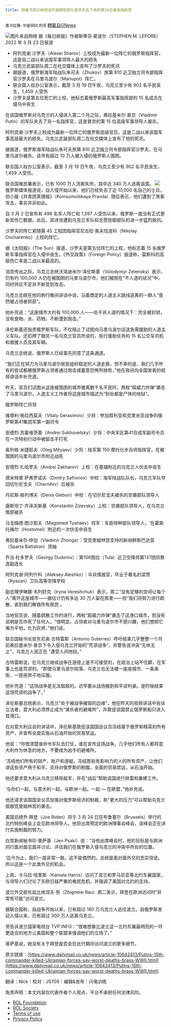 ```yaml
---
title: 随着乌克兰继续消灭俄精锐部队普京失去了他的第15位最高指挥官
---
```

`喜马拉雅-华盛顿DC农场` [轉載自GNews](https://gnews.org/zh-hans/2238614/)

![](https://assets.gnews.org/wp-content/uploads/2022/03/图片1-159.png)图片来自网络
据《每日邮报》作者斯蒂芬·莱波尔（STEPHEN M. LEPORE）2022 年 3 月 23 日报道

- 阿列克谢·沙罗夫（Alexei Sharov）上校成为最新一位阵亡的俄罗斯指挥官，这是自二战以来该国军事领导人最大的损失
- 乌克兰武装部队周二在社交媒体上宣布了沙罗夫的死讯
- 据报道，俄罗斯海军陆战队朱可夫（Zhukov）旅第 810 近卫独立司令部指挥官沙罗夫在马里乌波尔（Mariupol）阵亡。
- 联合国人权办公室表示，截至 3 月 19 日午夜，乌克兰至少有 902 名平民丧生，1,459 人受伤
- 沙罗夫是第五位死亡的上校，他标志着俄罗斯最高军事指挥部的 15 名成员在侵乌中丧生


在该国俄罗斯对乌克兰的入侵进入第二个月之际，弗拉基米尔·普京（Vladimir Putin）的军队失去了另一名指挥官，这是普京的第 15 位高级军事领导人被杀。

阿列克谢·沙罗夫上校成为最新一位阵亡的俄罗斯高级官员，这是二战以来该国军事高层最大的损失。乌克兰武装部队周二在社交媒体上宣布了他的死讯。

据报道，俄罗斯海军陆战队朱可夫旅第 810 近卫独立司令部指挥官沙罗夫，在马里乌波尔被杀，该市有超过 10 万人被入侵的俄罗斯人围困。

联合国人权办公室表示，截至 3 月 19 日午夜，乌克兰至少有 902 名平民丧生，1,459 人受伤。

联合国难民署表示，已有 1000 万人流离失所，其中近 340 万人逃离该国。
![](https://assets.gnews.org/wp-content/uploads/2022/03/图片2-70.png)
俄罗斯媒体报道说，自入侵开始以来，他们已经失去了近 10,000 名自己的士兵，但小报《共青团真理报》（Komsomolskaya Pravda）随后表示，他们遭到了黑客攻击，事实并非如此。

自 3 月 2 日宣布有 498 名军人阵亡和 1,597 人受伤以来，俄罗斯一直没有正式更新其伤亡数据。此后，其进攻遭到乌克兰军队和志愿防御部队的进一步猛烈抵抗。

沙罗夫的阵亡紧随第 45 工程团指挥官尼古拉·奥夫恰连科（Nikolay Ovcharenko）上校的阵亡。

据《太阳报》（The Sun）报道，沙罗夫是第五位阵亡的上校，他标志着 15 名俄罗斯军事指挥官在入侵中丧生。《外交政策》（Foreign Policy）报道称，莫斯科的高层伤亡率是二战以来最高的。

消息传出之际，乌克兰总统沃洛迪米尔·泽伦斯基（Volodymyr Zelensky）表示，仍有约 100,000 人仍在被围困的马里乌波尔市，他们被困在“不人道的状况”中，同时供应不足并不断受到攻击。

乌克兰总统在他的例行晚间讲话中说，沿着商定的人道主义路线逃离的一群人“竟然被占领者抓获”。

他补充说：“这座城市大约有 100,000 人——处于非人道的情况下：完全被封锁，没有食物、水、药物，不断遭到炮击。”

泽伦斯基还指责俄罗斯军队，不仅阻止了试图向马里乌波尔运送急需援助的人道主义车队，还扣押了据另一名乌克兰官员所说的，执行援助任务的 15 名公交车司机和救援人员及其车辆。

乌克兰总统说，俄罗斯人已经事先同意了这条通道。

“我们正在努力为马里乌波尔居民组织稳定的人道走廊，但不幸的是，我们几乎所有的尝试都被俄罗斯占领者通过炮击或蓄意恐怖所挫败，”他在夜间向全国发表的视频讲话中补充道。

昨天，官员们试图从这座被围困的城市撤离数千名平民时，两枚“超威力炸弹”袭击了马里乌波尔，人道主义工作者将这座城市描述为“到处都是尸体的地狱”。

俄罗斯阵亡将领

维塔利·格拉西莫夫（Vitaly Gerasimov）少将：参加叙利亚和克里米亚战争的俄罗斯第41集团军第一副司令

安德烈·苏霍维茨基（Andrei Sukhovetsky）少将：中央军区第41合成军副司令员在一次特别行动中被狙击手打死

奥列格·米捷耶夫（Oleg Mityaev）少将：陆军第 150 摩托化步兵师指挥官，在被围困的马里乌波尔市附近战死

安德烈·扎哈罗夫（Andrei Zakharov）上校：在基辅附近的乌克兰人伏击中丧生

德米特里·萨弗罗诺夫（Dmitry Safronov）中校：海军陆战队队长，乌克兰军队夺回切尔尼戈夫（Chernihiv）后被杀

丹尼斯·格列博夫（Denis Glebov）中校：在切尔尼戈夫被杀的空袭部队领导人

康斯坦丁·齐泽夫斯基（Konstantin Zizevsky）上校：空袭部队领导人，在乌克兰南部被杀

马戈梅德·图沙耶夫（Magomed Tushaev）将军：车臣特种部队领导人，‘在霍斯托梅尔（Hostomel）附近的一次伏击中丧生

弗拉基米尔·仲加（Vladimir Zhonga）：受克里姆林宫支持的新纳粹斯巴达营（Sparta Battalion）领袖

乔治·杜多罗夫（Georgy Dudorov）：第106图拉（Tula）近卫空降师第137团侦察连副连长

阿列克谢·阿列什科（Aleksey Aleshko）：伞兵情报官，毕业于著名的梁赞（Ryazan）卫队高等空降学校

副总理伊琳娜·韦列舒克（Iryna Vereshchuk）表示，周二“没有足够的空间让每个人”离开这座城市——据估计仍有多达 30 万人留在那里——但“我们将努力进行疏散，直到我们解救所有居民 。

当地官员说，随着疏散工作的进行，两枚“超威力炸弹”袭击了这港口城市，但没有说明是否炸死了任何人。“很明显，占领者对马里乌波尔市不感兴趣，他们想把它夷为平地，化为灰烬，”他们说。

联合国秘书长安东尼奥·古特雷斯（Antonio Guterres）呼吁结束几乎整整一个月前弗拉基米尔·普京下令入侵乌克兰开始的“荒谬战争”，并警告说冲突“无休无止”，乌克兰人民正在 “遭受人间地狱。”

古特雷斯说，在乌克兰继续战争在道德上是不可接受的，在政治上站不住脚，在军事上也是荒谬的。“即使马里乌波尔陷落，乌克兰也无法被一座座城市、一条条街、一座座房子地征服。

他补充道：“这场战争是无法取胜的。迟早要从战场搬到和平谈判桌。是时候结束这场荒谬的战争了。”

泽伦斯基总统表示，乌克兰“处于被战争摧毁的边缘”，他在昨天的视频讲话中告诉立法者，意大利必须停止成为“谋杀者的避难所”，并敦促该国禁止俄罗斯船只进入其港口。

在对意大利议会的讲话中，泽伦斯基敦促该国国会议员冻结属于俄罗斯精英的所有资产，并宣布全面实施从石油开始的贸易禁运。

他说：“你很清楚谁命令军队去打仗，谁在宣传这场战争。几乎他们所有人都将意大利作为休息的地方。不要成为凶手的避难所。

‘冻结他们所有的财产、账户和游艇。冻结那些有影响力的人的所有资产，让他们讲这些资产用于和平。支持对俄罗斯的制裁，全面的贸易禁运，从石油开始。

他还要求意大利从乌克兰移除敌军，并在“战后”帮助该国进行排雷和重建工作。

‘与你们一起，与意大利一起。与欧洲一起。一起 — 在欧盟，”他补充说。

他还请求该国国会议员加强对俄罗斯经济的制裁，称“更大的压力”可以帮助乌克兰抵御克里姆林宫的袭击。

美国总统乔·拜登（Joe Biden）将于 3 月 24 日在布鲁塞尔（Brussels）举行的北约特别峰会上会见欧洲领导人。他将出席预定的欧洲理事会峰会，该峰会正在进行实施制裁的努力。

白宫新闻秘书珍·普萨基（Jen Psaki）说：“当他出席峰会时，他的目标是与欧洲同行面对面见面并讨论、评估我们在俄罗斯入侵乌克兰的冲突中所处的位置。

‘迄今为止，我们一直非常一致。这不是偶然的。总统是面对面外交的忠实信徒。所以这是一个此类外交的机会。

上周，卡马拉·哈里斯（Kamala Harris）访问了波兰和罗马尼亚等北约东翼国家，与领导人们讨论了东欧日益严重的难民危机，并强调了美国对北约的支持。

波兰外交部长兹比格涅夫·劳（Zbigniew Rau）周二表示，拜登在欧洲访问时“非常有可能”访问波兰。

据联合国称，自战争开始以来，已有超过 180 万乌克兰人逃往波兰。自俄罗斯发动入侵以来，已有超过 300 万人逃离乌克兰。

劳告诉波兰国家电视台 TVP INFO：“很难想象比波兰这一北约东翼最明亮的一环更适合的地方让美国和整个联盟来强调他们的立场了。”

普萨基说，她没有关于拜登是否会在此行期间访问波兰的更多细节。

原文链接：[https://www.dailymail.co.uk/news/article-10642413/Putins-15th-commander-killed-Ukrainian-forces-say-worst-deaths-brass-WWII.html](https://www.dailymail.co.uk/news/article-10642413/Putins-15th-commander-killed-Ukrainian-forces-say-worst-deaths-brass-WWII.html)





翻译：Nick｜校对：JS709｜编辑&发布：闪电训练

 

免责声明：本文内容仅代表作者个人观点，平台不承担任何法律风险。

- [ROL Foundation](https://rolfoundation.org/)
- [ROL Society](https://rolsociety.org/)
- [Terms of use](https://gnews.org/terms-of-use-3/)
- [Privacy Policy](https://gnews.org/privacy-policy/)
